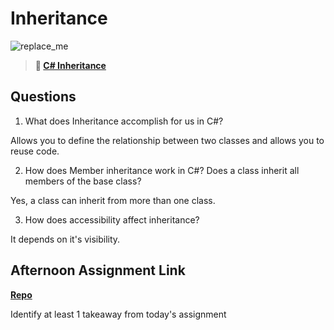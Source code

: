 # Inheritance

![replace_me](https://codeworks.blob.core.windows.net/public/assets/img/illustrations/placeholder.svg)

> **📖 [C# Inheritance](https://codeworksacademy.com/fs-student-guide/resources/wk10/04-Inheritance)**

## Questions

1. What does Inheritance accomplish for us in C#?

Allows you to define the relationship between two classes and allows you to reuse code.

2. How does Member inheritance work in C#? Does a class inherit all members of the base class?

Yes, a class can inherit from more than one class.

3. How does accessibility affect inheritance?

It depends on it's visibility.

## Afternoon Assignment Link

**[Repo](https://github.com/zachrasmussen/<ASSIGNMENT_REPO>)**

Identify at least 1 takeaway from today's assignment
